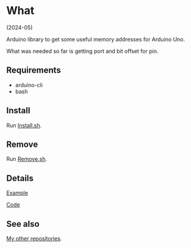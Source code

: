 # What

(2024-05)

Arduino library to get some useful memory addresses for Arduino Uno.

What was needed so far is getting port and bit offset for pin.


## Requirements

  * arduino-cli
  * bash


## Install

Run [Install.sh](Install.sh).


## Remove

Run [Remove.sh](Remove.sh).


## Details

[Example](examples/me_UnoAddresses/me_UnoAddresses.ino)

[Code](src/me_UnoAddresses.cpp)


## See also

[My other repositories](https://github.com/martin-eden/contents).
